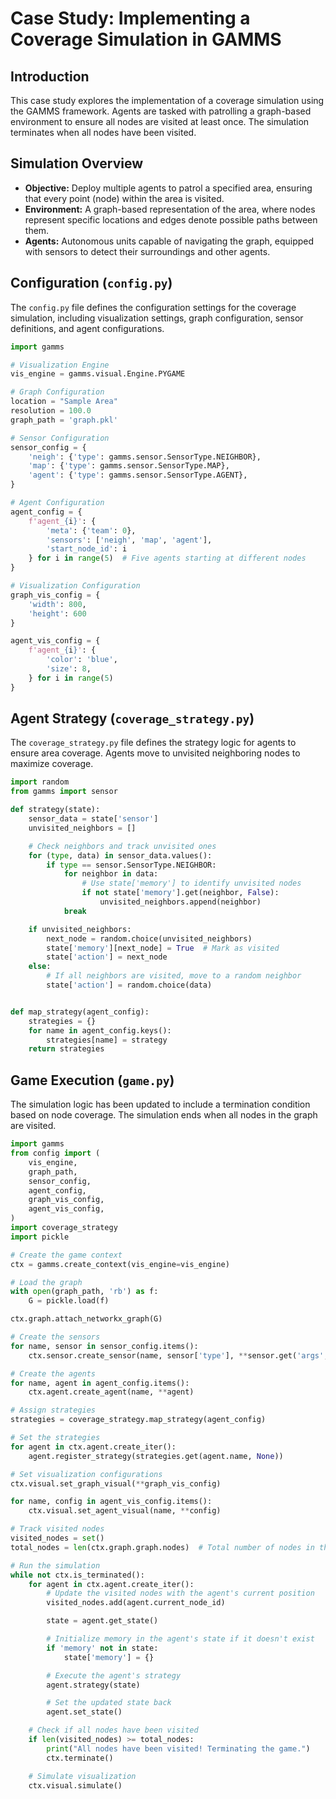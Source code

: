 
# Case Study: Implementing a Coverage Simulation in GAMMS

## Introduction

This case study explores the implementation of a coverage simulation using the GAMMS framework. Agents are tasked with patrolling a graph-based environment to ensure all nodes are visited at least once. The simulation terminates when all nodes have been visited.

## Simulation Overview

- **Objective:** Deploy multiple agents to patrol a specified area, ensuring that every point (node) within the area is visited.
- **Environment:** A graph-based representation of the area, where nodes represent specific locations and edges denote possible paths between them.
- **Agents:** Autonomous units capable of navigating the graph, equipped with sensors to detect their surroundings and other agents.

## Configuration (`config.py`)

The `config.py` file defines the configuration settings for the coverage simulation, including visualization settings, graph configuration, sensor definitions, and agent configurations.

```python
import gamms

# Visualization Engine
vis_engine = gamms.visual.Engine.PYGAME

# Graph Configuration
location = "Sample Area"
resolution = 100.0
graph_path = 'graph.pkl'

# Sensor Configuration
sensor_config = {
    'neigh': {'type': gamms.sensor.SensorType.NEIGHBOR},
    'map': {'type': gamms.sensor.SensorType.MAP},
    'agent': {'type': gamms.sensor.SensorType.AGENT},
}

# Agent Configuration
agent_config = {
    f'agent_{i}': {
        'meta': {'team': 0},
        'sensors': ['neigh', 'map', 'agent'],
        'start_node_id': i
    } for i in range(5)  # Five agents starting at different nodes
}

# Visualization Configuration
graph_vis_config = {
    'width': 800,
    'height': 600
}

agent_vis_config = {
    f'agent_{i}': {
        'color': 'blue',
        'size': 8,
    } for i in range(5)
}
```

## Agent Strategy (`coverage_strategy.py`)

The `coverage_strategy.py` file defines the strategy logic for agents to ensure area coverage. Agents move to unvisited neighboring nodes to maximize coverage.

```python
import random
from gamms import sensor

def strategy(state):
    sensor_data = state['sensor']
    unvisited_neighbors = []

    # Check neighbors and track unvisited ones
    for (type, data) in sensor_data.values():
        if type == sensor.SensorType.NEIGHBOR:
            for neighbor in data:
                # Use state['memory'] to identify unvisited nodes
                if not state['memory'].get(neighbor, False):
                    unvisited_neighbors.append(neighbor)
            break

    if unvisited_neighbors:
        next_node = random.choice(unvisited_neighbors)
        state['memory'][next_node] = True  # Mark as visited
        state['action'] = next_node
    else:
        # If all neighbors are visited, move to a random neighbor
        state['action'] = random.choice(data)


def map_strategy(agent_config):
    strategies = {}
    for name in agent_config.keys():
        strategies[name] = strategy
    return strategies
```

## Game Execution (`game.py`)

The simulation logic has been updated to include a termination condition based on node coverage. The simulation ends when all nodes in the graph are visited.

```python
import gamms
from config import (
    vis_engine,
    graph_path,
    sensor_config,
    agent_config,
    graph_vis_config,
    agent_vis_config,
)
import coverage_strategy
import pickle

# Create the game context
ctx = gamms.create_context(vis_engine=vis_engine)

# Load the graph
with open(graph_path, 'rb') as f:
    G = pickle.load(f)

ctx.graph.attach_networkx_graph(G)

# Create the sensors
for name, sensor in sensor_config.items():
    ctx.sensor.create_sensor(name, sensor['type'], **sensor.get('args', {}))

# Create the agents
for name, agent in agent_config.items():
    ctx.agent.create_agent(name, **agent)

# Assign strategies
strategies = coverage_strategy.map_strategy(agent_config)

# Set the strategies
for agent in ctx.agent.create_iter():
    agent.register_strategy(strategies.get(agent.name, None))

# Set visualization configurations
ctx.visual.set_graph_visual(**graph_vis_config)

for name, config in agent_vis_config.items():
    ctx.visual.set_agent_visual(name, **config)

# Track visited nodes
visited_nodes = set()
total_nodes = len(ctx.graph.graph.nodes)  # Total number of nodes in the graph

# Run the simulation
while not ctx.is_terminated():
    for agent in ctx.agent.create_iter():
        # Update the visited nodes with the agent's current position
        visited_nodes.add(agent.current_node_id)

        state = agent.get_state()

        # Initialize memory in the agent's state if it doesn't exist
        if 'memory' not in state:
            state['memory'] = {}

        # Execute the agent's strategy
        agent.strategy(state)

        # Set the updated state back
        agent.set_state()

    # Check if all nodes have been visited
    if len(visited_nodes) >= total_nodes:
        print("All nodes have been visited! Terminating the game.")
        ctx.terminate()

    # Simulate visualization
    ctx.visual.simulate()
```